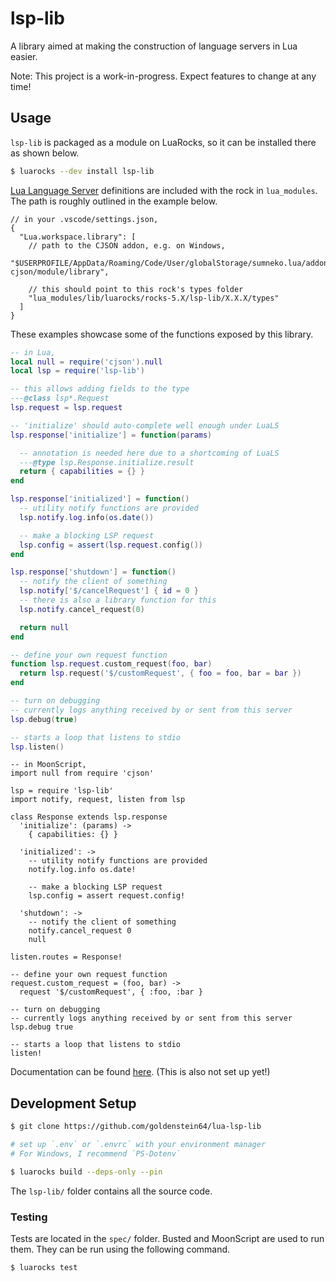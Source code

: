# lsp-lib

A library aimed at making the construction of language servers in Lua easier.

Note: This project is a work-in-progress. Expect features to change at any time!

## Usage

`lsp-lib` is packaged as a module on LuaRocks, so it can be installed there as shown below.

```sh
$ luarocks --dev install lsp-lib
```

[Lua Language Server](https://github.com/LuaLS/lua-language-server) definitions are included with the rock in `lua_modules`. The path is roughly outlined in the example below.

```jsonc
// in your .vscode/settings.json,
{
  "Lua.workspace.library": [
    // path to the CJSON addon, e.g. on Windows,
    "$USERPROFILE/AppData/Roaming/Code/User/globalStorage/sumneko.lua/addonManager/addons/lua-cjson/module/library",

    // this should point to this rock's types folder
    "lua_modules/lib/luarocks/rocks-5.X/lsp-lib/X.X.X/types"
  ]
}
```

These examples showcase some of the functions exposed by this library.

```lua
-- in Lua,
local null = require('cjson').null
local lsp = require('lsp-lib')

-- this allows adding fields to the type
---@class lsp*.Request
lsp.request = lsp.request

-- 'initialize' should auto-complete well enough under LuaLS
lsp.response['initialize'] = function(params)

  -- annotation is needed here due to a shortcoming of LuaLS
  ---@type lsp.Response.initialize.result
  return { capabilities = {} }
end

lsp.response['initialized'] = function()
  -- utility notify functions are provided
  lsp.notify.log.info(os.date())

  -- make a blocking LSP request
  lsp.config = assert(lsp.request.config())
end

lsp.response['shutdown'] = function()
  -- notify the client of something
  lsp.notify['$/cancelRequest'] { id = 0 }
  -- there is also a library function for this
  lsp.notify.cancel_request(0)

  return null
end

-- define your own request function
function lsp.request.custom_request(foo, bar)
  return lsp.request('$/customRequest', { foo = foo, bar = bar })
end

-- turn on debugging
-- currently logs anything received by or sent from this server
lsp.debug(true)

-- starts a loop that listens to stdio
lsp.listen()
```

```moonscript
-- in MoonScript,
import null from require 'cjson'

lsp = require 'lsp-lib'
import notify, request, listen from lsp

class Response extends lsp.response
  'initialize': (params) ->
    { capabilities: {} }

  'initialized': ->
    -- utility notify functions are provided
    notify.log.info os.date!

    -- make a blocking LSP request
    lsp.config = assert request.config!

  'shutdown': ->
    -- notify the client of something
    notify.cancel_request 0
    null

listen.routes = Response!

-- define your own request function
request.custom_request = (foo, bar) ->
  request '$/customRequest', { :foo, :bar }

-- turn on debugging
-- currently logs anything received by or sent from this server
lsp.debug true

-- starts a loop that listens to stdio
listen!
```

Documentation can be found [here](https://goldenstein64.github.io/lua-lsp-lib). (This is also not set up yet!)

## Development Setup

```sh
$ git clone https://github.com/goldenstein64/lua-lsp-lib

# set up `.env` or `.envrc` with your environment manager
# For Windows, I recommend `PS-Dotenv`

$ luarocks build --deps-only --pin
```

The `lsp-lib/` folder contains all the source code.

### Testing

Tests are located in the `spec/` folder. Busted and MoonScript are used to run them. They can be run using the following command.

```sh
$ luarocks test
```
